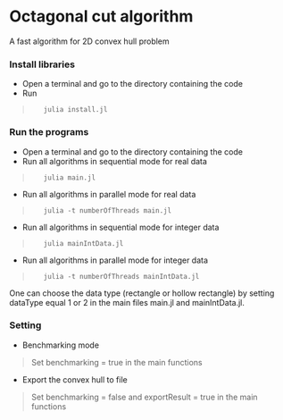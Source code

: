 # Octagonal cut algorithm
A fast algorithm for 2D convex hull problem

### Install libraries
- Open a terminal and go to the directory containing the code
- Run 
>        julia install.jl

### Run the programs
- Open a terminal and go to the directory containing the code 
- Run all algorithms in sequential mode for real data
>        julia main.jl
- Run all algorithms in parallel mode for real data
>        julia -t numberOfThreads main.jl
- Run all algorithms in sequential mode for integer data
>        julia mainIntData.jl
- Run all algorithms in parallel mode for integer data
>        julia -t numberOfThreads mainIntData.jl
One can choose the data type (rectangle or hollow rectangle) by setting dataType equal 1 or 2 in the main files main.jl and mainIntData.jl.

### Setting
- Benchmarking mode
> Set benchmarking = true in the main functions
- Export the convex hull to file
> Set benchmarking = false and exportResult = true in the main functions
